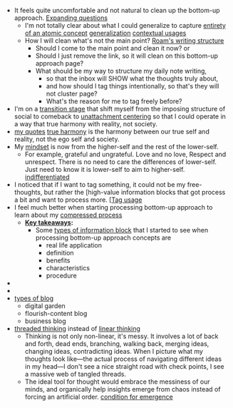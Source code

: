 - It feels quite uncomfortable and not natural to clean up the bottom-up approach. [Expanding questions](<Expanding questions.md>)
    - I'm not totally clear about what I could generalize to capture [entirety of an atomic concept](<entirety of an atomic concept.md>) [generalization](<generalization.md>) [contextual usages](<contextual usages.md>)
    - How I will clean what's not the main point? [Roam's writing structure](<Roam's writing structure.md>)
        - Should I come to the main point and clean it now? or
        - Should I just remove the link, so it will clean on this bottom-up approach page?
        - What should be my way to structure my daily note writing, 
            - so that the inbox will SHOW what the thoughts truly about, 
            - and how should I tag things intentionally, so that's they will not cluster page?
            - What's the reason for me to tag freely before?
- I'm on a [transition stage](<transition stage.md>) that shift myself from the imposing structure of social to comeback to [unattachment centering](<unattachment centering.md>) so that I could operate in a way that true harmony with reality, not society.
- [my quotes](<my quotes.md>)
[true harmony](<true harmony.md>) is the harmony between our true self and reality, not the ego self and society.
- My [mindset](<mindset.md>) is now from the higher-self and the rest of the lower-self. 
    - For example, grateful and ungrateful. Love and no love, Respect and unrespect. There is no need to care the differences of lower-self. Just need to know it is lower-self to aim to higher-self. [indifferentiated](<indifferentiated.md>)
- I noticed that if I want to tag something, it could not be my free-thoughts, but rather the [high-value information blocks that got process a bit and want to process more. [[Tag usage](<high-value information blocks that got process a bit and want to process more. [[Tag usage.md>)
- I feel much better when starting processing bottom-up approach to learn about my [compressed process](<compressed process.md>)
    - **[Key takeaways](<Key takeaways.md>):**
        - Some [types of information block](<types of information block.md>) that I started to see when processing bottom-up approach concepts are
            - real life application
            - definition
            - benefits 
            - characteristics
            - procedure
- 
- 
- [types of blog](<types of blog.md>)
    - digital garden
    - flourish-content blog
    - business blog
- [threaded thinking](<threaded thinking.md>) instead of [linear thinking](<linear thinking.md>)
    - Thinking is not only non-linear, it's messy. It involves a lot of back and forth, dead ends, branching, walking back, merging ideas, changing ideas, contradicting ideas. When I picture what my thoughts look like—the actual process of navigating different ideas in my head—I don't see a nice straight road with check points, I see a massive web of tangled threads.
    -  The ideal tool for thought would embrace the messiness of our minds, and organically help insights emerge from chaos instead of forcing an artificial order. [condition for emergence](<condition for emergence.md>)

